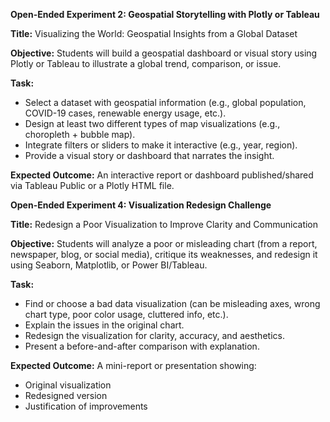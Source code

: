 **Open-Ended Experiment 2: Geospatial Storytelling with Plotly or Tableau**

**Title:** Visualizing the World: Geospatial Insights from a Global Dataset

**Objective:**
Students will build a geospatial dashboard or visual story using Plotly or Tableau to illustrate a global trend, comparison, or issue.

**Task:**
- Select a dataset with geospatial information (e.g., global population, COVID-19 cases, renewable energy usage, etc.).
- Design at least two different types of map visualizations (e.g., choropleth + bubble map).
- Integrate filters or sliders to make it interactive (e.g., year, region).
- Provide a visual story or dashboard that narrates the insight.

**Expected Outcome:**
An interactive report or dashboard published/shared via Tableau Public or a Plotly HTML file.


**Open-Ended Experiment 4: Visualization Redesign Challenge**

**Title:** Redesign a Poor Visualization to Improve Clarity and Communication

**Objective:**
Students will analyze a poor or misleading chart (from a report, newspaper, blog, or social media), critique its weaknesses, and redesign it using Seaborn, Matplotlib, or Power BI/Tableau.

**Task:**
- Find or choose a bad data visualization (can be misleading axes, wrong chart type, poor color usage, cluttered info, etc.).
- Explain the issues in the original chart.
- Redesign the visualization for clarity, accuracy, and aesthetics.
- Present a before-and-after comparison with explanation.

**Expected Outcome:**
A mini-report or presentation showing:
- Original visualization
- Redesigned version
- Justification of improvements

